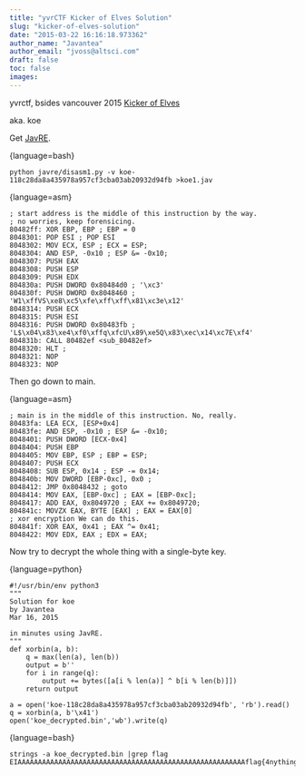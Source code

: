 ```yaml
---
title: "yvrCTF Kicker of Elves Solution"
slug: "kicker-of-elves-solution"
date: "2015-03-22 16:16:18.973362"
author_name: "Javantea"
author_email: "jvoss@altsci.com"
draft: false
toc: false
images:
---
```


yvrctf, bsides vancouver 2015
[Kicker of Elves](https://github.com/yvrctf/2015/tree/master/kickerofelves)

aka. koe

Get [JavRE](https://www.altsci.com/concepts/javre/).

{language=bash}
~~~~~~~~
python javre/disasm1.py -v koe-118c28da8a435978a957cf3cba03ab20932d94fb >koe1.jav
~~~~~~~~

{language=asm}
~~~~~~~~
; start address is the middle of this instruction by the way.
; no worries, keep forensicing.
80482ff: XOR EBP, EBP ; EBP = 0
8048301: POP ESI ; POP ESI
8048302: MOV ECX, ESP ; ECX = ESP;
8048304: AND ESP, -0x10 ; ESP &= -0x10;
8048307: PUSH EAX
8048308: PUSH ESP
8048309: PUSH EDX
804830a: PUSH DWORD 0x80484d0 ; '\xc3'
804830f: PUSH DWORD 0x8048460 ; 'W1\xffVS\xe8\xc5\xfe\xff\xff\x81\xc3e\x12'
8048314: PUSH ECX
8048315: PUSH ESI
8048316: PUSH DWORD 0x80483fb ; 'L$\x04\x83\xe4\xf0\xffq\xfcU\x89\xe5Q\x83\xec\x14\xc7E\xf4'
804831b: CALL 80482ef <sub_80482ef>
8048320: HLT ;
8048321: NOP
8048323: NOP
~~~~~~~~

Then go down to main.

{language=asm}
~~~~~~~~
; main is in the middle of this instruction. No, really.
80483fa: LEA ECX, [ESP+0x4]
80483fe: AND ESP, -0x10 ; ESP &= -0x10;
8048401: PUSH DWORD [ECX-0x4]
8048404: PUSH EBP
8048405: MOV EBP, ESP ; EBP = ESP;
8048407: PUSH ECX
8048408: SUB ESP, 0x14 ; ESP -= 0x14;
804840b: MOV DWORD [EBP-0xc], 0x0 ;
8048412: JMP 0x8048432 ; goto
8048414: MOV EAX, [EBP-0xc] ; EAX = [EBP-0xc];
8048417: ADD EAX, 0x8049720 ; EAX += 0x8049720;
804841c: MOVZX EAX, BYTE [EAX] ; EAX = EAX[0]
; xor encryption We can do this.
804841f: XOR EAX, 0x41 ; EAX ^= 0x41;
8048422: MOV EDX, EAX ; EDX = EAX;
~~~~~~~~

Now try to decrypt the whole thing with a single-byte key.

{language=python}
~~~~~~~~
#!/usr/bin/env python3
"""
Solution for koe
by Javantea
Mar 16, 2015

in minutes using JavRE.
"""
def xorbin(a, b):
    q = max(len(a), len(b))
    output = b''
    for i in range(q):
        output += bytes([a[i % len(a)] ^ b[i % len(b)]])
    return output

a = open('koe-118c28da8a435978a957cf3cba03ab20932d94fb', 'rb').read()
q = xorbin(a, b'\x41')
open('koe_decrypted.bin','wb').write(q)
~~~~~~~~

{language=bash}
~~~~~~~~
strings -a koe_decrypted.bin |grep flag
EIAAAAAAAAAAAAAAAAAAAAAAAAAAAAAAAAAAAAAAAAAAAAAAAAAAAAAAAAflag{4nything_is_b3tter_than_that_1train}
~~~~~~~~
